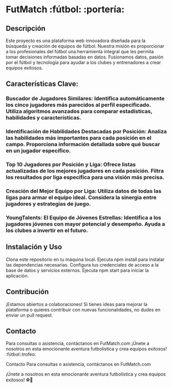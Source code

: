 # **FutMatch** :fútbol:️ :portería:
## **Descripción**
Este proyecto es una plataforma web innovadora diseñada para la búsqueda y creación de equipos de fútbol. Nuestra misión es proporcionar a los profesionales del fútbol una herramienta integral que les permita tomar decisiones informadas basadas en datos. Fusionamos datos, pasión por el fútbol y tecnología para ayudar a los clubes y entrenadores a crear equipos exitosos.
## **Características Clave:**
### **Buscador de Jugadores Similares:** Identifica automáticamente los cinco jugadores más parecidos al perfil especificado. Utiliza algoritmos avanzados para comparar estadísticas, habilidades y características.
### **Identificación de Habilidades Destacadas por Posición:** Analiza las habilidades más importantes para cada posición en el campo. Proporciona información detallada sobre qué buscar en un jugador específico.
### **Top 10 Jugadores por Posición y Liga:** Ofrece listas actualizadas de los mejores jugadores en cada posición. Filtra los resultados por liga específica para una visión más precisa.
### **Creación del Mejor Equipo por Liga:** Utiliza datos de todas las ligas para armar el equipo ideal. Considera la sinergia entre jugadores y estrategias de juego.
### **YoungTalents:** El Equipo de Jóvenes Estrellas: Identifica a los jugadores jóvenes con mayor potencial y desempeño. Ayuda a los clubes a invertir en el futuro.
## **Instalación y Uso**
Clona este repositorio en tu máquina local. Ejecuta npm install para instalar las dependencias necesarias. Configura tus credenciales de acceso a la base de datos y servicios externos. Ejecuta npm start para iniciar la aplicación.
## **Contribución**
¡Estamos abiertos a colaboraciones! Si tienes ideas para mejorar la plataforma o quieres contribuir con nuevas funcionalidades, no dudes en enviar un pull request.
## **Contacto**
Para consultas o asistencia, contáctanos en FutMatch.com
¡Únete a nosotros en esta emocionante aventura futbolística y crea equipos exitosos! :fútbol:️:trofeo:

Contacto
Para consultas o asistencia, contáctanos en FutMatch.com

¡Únete a nosotros en esta emocionante aventura futbolística y crea equipos exitosos! ⚽️🌟
